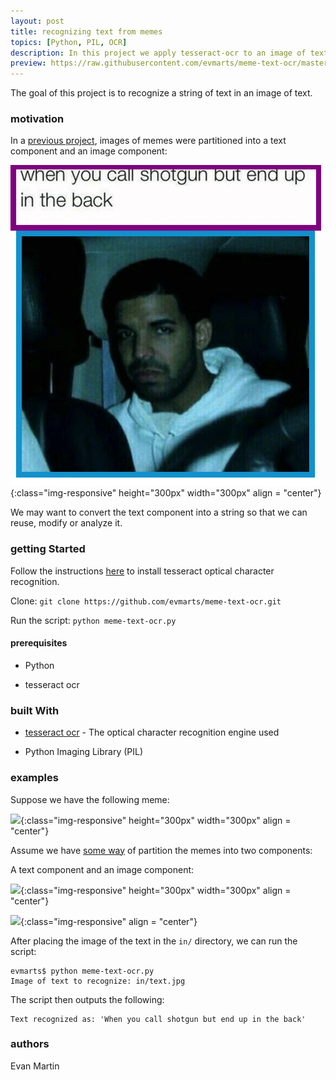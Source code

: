 ```yaml
---
layout: post
title: recognizing text from memes
topics: [Python, PIL, OCR]
description: In this project we apply tesseract-ocr to an image of text. The goal of this project is to create a component that can pipeline a resulting string to another application.
preview: https://raw.githubusercontent.com/evmarts/meme-text-ocr/master/figures/sample/meme9_contours.jpg height="300"
---
```


The goal of this project is to recognize a string of text in an image of text. 

### motivation

In a [previous project](https://github.com/evmarts/meme-cropper), images of memes were partitioned into a text component and an image component: 

![](img/figs/meme-text-ocr/sample/meme9_contours.jpg){:class="img-responsive" height="300px" width="300px" align = "center"}

We may want to convert the text component into a string so that we can reuse, modify or analyze it. 

### getting Started

Follow the instructions [here](https://github.com/tesseract-ocr/tesseract/wiki) to install tesseract optical character recognition.

Clone:
```git clone https://github.com/evmarts/meme-text-ocr.git```

Run the script:
```python meme-text-ocr.py```

#### prerequisites

- Python

- tesseract ocr

### built With

* [tesseract ocr](https://github.com/tesseract-ocr/tesseract) - The optical character recognition engine used

* Python Imaging Library (PIL)

### examples

Suppose we have the following meme:

![](img/figs/meme-text-ocr/sample/sample6.jpg){:class="img-responsive" height="300px" width="300px" align = "center"}

Assume we have [some way](https://github.com/evmarts/meme-cropper) of partition the memes into two components:

A text component and an image component:

![](img/figs/meme-text-ocr/pics/sample6pic.jpg){:class="img-responsive" height="300px" width="300px" align = "center"}

![](img/figs/meme-text-ocr/fig2.jpg){:class="img-responsive" align = "center"}

After placing the image of the text in the ```in/``` directory, we can run the script:

~~~
evmarts$ python meme-text-ocr.py
Image of text to recognize: in/text.jpg
~~~

The script then outputs the following: 

~~~
Text recognized as: 'When you call shotgun but end up in the back'
~~~

### authors

Evan Martin
